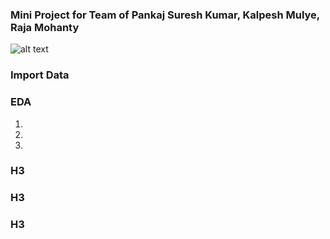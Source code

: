 
### Mini Project for Team of Pankaj Suresh Kumar, Kalpesh Mulye, Raja Mohanty



![alt text](image.jpg)


### Import Data



### EDA

1. 

2.

3.





### H3



### H3


### H3
